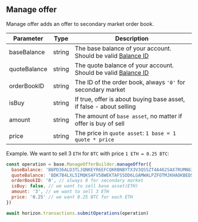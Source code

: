 ## Manage offer

Manage offer adds an offer to secondary market order book.


| Parameter    | Type   | Description           |
|--------------|--------|-----------------------|
| baseBalance  | string | The base balance of your account. Should be valid [Balance ID][1]|
| quoteBalance | string | The quote balance of your account. Should be valid [Balance ID][1] |
| orderBookID  | string | The ID of the order book, always `'0'` for secondary market |
| isBuy        | string | If true, offer is about buying base asset, if false - about selling |
| amount       | string | The amount of `base asset`, no matter if offer is buy of sell |
| price        | string | The price in `quote asset`: `1 base = 1 quote * price` |

Example. We want to sell 3 `ETH` for `BTC` with price `1 ETH = 0.25 BTC`:

```javascript
const operation = base.ManageOfferBuilder.manageOffer({
  baseBalance: 'BBPD36ALD3TLJQNKEYR6EFCQKRBNBYTX3V3QS5ZT4A462SAX7RUMN636', // ETH balance
  quoteBalance: 'BDK7B4LXL5IMQKS4FV5BWEKTAFS5DD6LGAMWALPZFOTMJKHAOKBEDSRF', // BTC balance
  orderBookID: '0', // always 0 for secondary market
  isBuy: false, // we want to sell base asset(ETH)
  amount: '3', // we want to sell 3 ETH
  price: '0.25' // we want 0.25 BTC for each ETH
})

await horizon.transactions.submitOperations(operation)
```


[1]: /coming_soon.md
